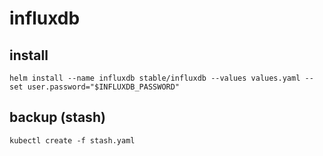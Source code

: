 # influxdb

## install 

```shell
helm install --name influxdb stable/influxdb --values values.yaml --set user.password="$INFLUXDB_PASSWORD"
```

## backup (stash)

```shell
kubectl create -f stash.yaml
```